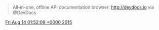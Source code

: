 > All-in-one, offline API documentation browser: http://devdocs.io via @DevDocs

<img src="/media/tweet.ico" width="12" /> [Fri Aug 14 01:52:09 +0000 2015](https://twitter.com/eduplessis/status/632006762791575552)